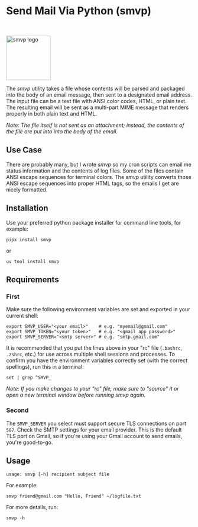 # Send Mail Via Python (smvp)

<br>

<img src="https://lh3.googleusercontent.com/d/1PpjTCw4T1HpHU_TacQSjZptzw67WqwIz"
alt="smvp logo" width="120"/>

The _smvp_ utility takes a file whose contents will be parsed and packaged
into the body of an email message, then sent to a designated email
address. The input file can be a text file with ANSI color codes, HTML,
or plain text. The resulting email will be sent as a multi-part MIME
message that renders properly in both plain text and HTML.

_Note: The file itself is not sent as an attachment; instead, the
contents of the file are put into into the body of the email._

## Use Case

There are probably many, but I wrote _smvp_ so my cron scripts can email
me status information and the contents of log files. Some of the files
contain ANSI escape sequences for terminal colors. The _smvp_ utility
converts those ANSI escape sequences into proper HTML tags, so the
emails I get are nicely formatted.

## Installation

Use your preferred python package installer for command line tools, for
example:

```text
pipx install smvp
```

or

```text
uv tool install smvp
```

## Requirements

### First

Make sure the following environment variables are set and exported in
your current shell:

```text
export SMVP_USER="<your email>"    # e.g. "myemail@gmail.com"
export SMVP_TOKEN="<your token>"   # e.g. "<gmail app password>"
export SMVP_SERVER="<smtp server>" # e.g. "smtp.gmail.com"
```

It is recommended that you put the lines above in your "rc" file
(`.bashrc`, `.zshrc`, etc.) for use across multiple shell sessions and
processes. To confirm you have the environment variables correctly set
(with the correct spellings), run this in a terminal:

```text
set | grep ^SMVP_
```

_Note: If you make changes to your "rc" file, make sure to "source" it
or open a new terminal window before running smvp again._

### Second

The `SMVP_SERVER` you select must support secure TLS connections on
port `587`. Check the SMTP settings for your email provider. This is the
default TLS port on Gmail, so if you're using your Gmail account to send
emails, you're good-to-go.

## Usage

```text
usage: smvp [-h] recipient subject file
```

For example:

```text
smvp friend@gmail.com "Hello, Friend" ~/logfile.txt
```

For more details, run:

```text
smvp -h
```

